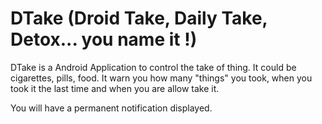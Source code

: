# DTake (Droid Take, Daily Take, Detox... you name it !) 

DTake is a Android Application to control the take of thing. 
It could be cigarettes, pills, food. It warn you how many "things" you
took, when you took it the last time and when you are allow take it.

You will have a permanent notification displayed. 